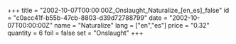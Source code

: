 +++
title = "2002-10-07T00:00:00Z_Onslaught_Naturalize_[en_es]_false"
id = "c0acc41f-b55b-47cb-8803-d39d72788799"
date = "2002-10-07T00:00:00Z"
name = "Naturalize"
lang = ["en","es"]
price = "0.32"
quantity = 6
foil = false
set = "Onslaught"
+++
